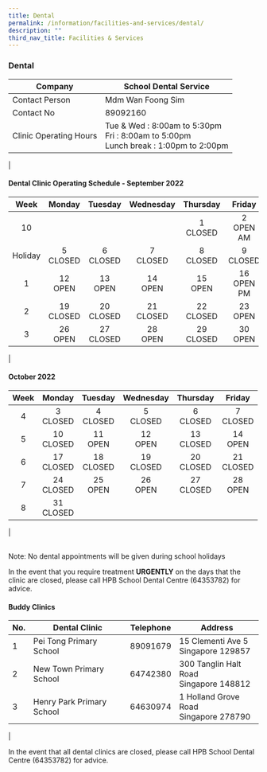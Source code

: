 ```yaml
---
title: Dental
permalink: /information/facilities-and-services/dental/
description: ""
third_nav_title: Facilities & Services
---
```

### **Dental**

| Company | School Dental Service |
|---|---|
| Contact Person | Mdm Wan Foong Sim |
| Contact No | 89092160 |
| Clinic Operating Hours  | Tue & Wed : 8:00am to 5:30pm<br>Fri : 8:00am to 5:00pm <br>Lunch break : 1:00pm to 2:00pm |
|

#### **Dental Clinic Operating Schedule - September 2022**

| Week | Monday | Tuesday | Wednesday | Thursday | Friday |
|:---:|---|---|---|---|---|
| <center> 10 |  |  |  |<center>1<br>CLOSED  |<center> 2<br>OPEN AM| 
| <center> Holiday | <center> 5<br>CLOSED  | <center> 6<br>CLOSED  | <center> 7<br>CLOSED  | <center> 8<br>CLOSED  | <center> 9<br>CLOSED  |
| <center> 1 | <center> 12<br>OPEN| <center> 13 <br>OPEN  | <center> 14<br>OPEN | <center> 15<br>OPEN | <center> 16<br>OPEN PM  |
| <center> 2 |  <center> 19<br>CLOSED | <center> 20<br>CLOSED | <center> 21<br>CLOSED |  <center> 22<br>CLOSED | <center> 23<br>OPEN |
| <center> 3|  <center> 26<br>OPEN | <center> 27<br>CLOSED |   <center> 28<br>OPEN |<center> 29<br>CLOSED |   <center> 30<br>OPEN |   |  |  |
| 
#### **October 2022**

| Week | Monday | Tuesday | Wednesday | Thursday | Friday |
|:---:|---|---|---|---|---|
| <center> 4 |  <center>3<br>CLOSED  |<center> 4<br>CLOSED| <center>5<br>CLOSED | <center> 6<br>CLOSED | <center>7<br>CLOSED
| <center> 5 | <center> 10<br>CLOSED  | <center> 11<br>OPEN  | <center> 12<br>OPEN  | <center> 13<br>CLOSED  | <center> 14<br>OPEN  |
| <center> 6 |  <center> 17<br>CLOSED | <center> 18<br>CLOSED | <center> 19<br>CLOSED |  <center> 20<br>CLOSED | <center> 21<br>CLOSED |
|	<center> 7 | <center> 24<br>CLOSED| <center> 25 <br>OPEN  | <center> 26<br>OPEN | <center> 27<br>CLOSED | <center> 28<br>OPEN |
| <center> 8 |  <center> 31<br>CLOSED | |   |  |  |
|

<br>Note: No dental appointments will be given during school holidays

In the event that you require treatment **URGENTLY** on the days that the clinic are closed, please call HPB School Dental Centre (64353782) for advice.

#### **Buddy Clinics**

| No. | Dental Clinic | Telephone | Address |
|---|---|:---:|---|
| 1 | Pei Tong Primary School | 89091679 | 15 Clementi Ave 5<br>Singapore 129857 |
| 2 | New Town Primary School |  64742380 | 300 Tanglin Halt Road<br>Singapore 148812 |
| 3 | Henry Park Primary School | 64630974 | 1 Holland Grove Road<br>Singapore 278790 |
|

In the event that all dental clinics are closed, please call HPB School Dental Centre (64353782) for advice.
